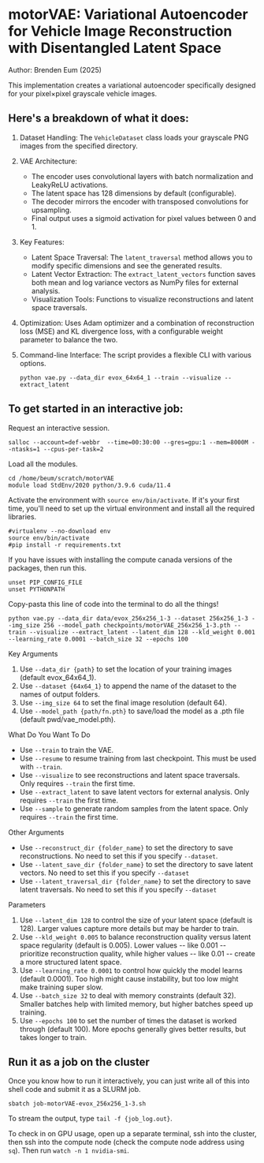 # motorVAE: Variational Autoencoder for Vehicle Image Reconstruction with Disentangled Latent Space
Author: Brenden Eum (2025)

This implementation creates a variational autoencoder specifically designed for your pixel×pixel grayscale vehicle images. 


## Here's a breakdown of what it does:

1. Dataset Handling: The `VehicleDataset` class loads your grayscale PNG images from the specified directory.

2. VAE Architecture:

    - The encoder uses convolutional layers with batch normalization and LeakyReLU activations.
    - The latent space has 128 dimensions by default (configurable).
    - The decoder mirrors the encoder with transposed convolutions for upsampling.
    - Final output uses a sigmoid activation for pixel values between 0 and 1.

3. Key Features:

    - Latent Space Traversal: The `latent_traversal` method allows you to modify specific dimensions and see the generated results.
    - Latent Vector Extraction: The `extract_latent_vectors` function saves both mean and log variance vectors as NumPy files for external analysis.
    - Visualization Tools: Functions to visualize reconstructions and latent space traversals.

4. Optimization: Uses Adam optimizer and a combination of reconstruction loss (MSE) and KL divergence loss, with a configurable weight parameter to balance the two.

5. Command-line Interface: The script provides a flexible CLI with various options.
    ```
    python vae.py --data_dir evox_64x64_1 --train --visualize --extract_latent
    ```


## To get started in an interactive job:

Request an interactive session.

```
salloc --account=def-webbr  --time=00:30:00 --gres=gpu:1 --mem=8000M --ntasks=1 --cpus-per-task=2
```

Load all the modules.

```
cd /home/beum/scratch/motorVAE
module load StdEnv/2020 python/3.9.6 cuda/11.4
```

Activate the environment with `source env/bin/activate`. If it's your first time, you'll need to set up the virtual environment and install all the required libraries.

```
#virtualenv --no-download env
source env/bin/activate
#pip install -r requirements.txt
```

If you have issues with installing the compute canada versions of the packages, then run this.

```
unset PIP_CONFIG_FILE
unset PYTHONPATH
```

Copy-pasta this line of code into the terminal to do all the things!

```
python vae.py --data_dir data/evox_256x256_1-3 --dataset 256x256_1-3 --img_size 256 --model_path checkpoints/motorVAE_256x256_1-3.pth --train --visualize --extract_latent --latent_dim 128 --kld_weight 0.001 --learning_rate 0.0001 --batch_size 32 --epochs 100
```

Key Arguments

1. Use `--data_dir {path}` to set the location of your training images (default evox_64x64_1).
2. Use `--dataset {64x64_1}` to append the name of the dataset to the names of output folders.
3. Use `--img_size 64` to set the final image resolution (default 64).
4. Use `--model_path {path/fn.pth}` to save/load the model as a .pth file (default pwd/vae_model.pth).

What Do You Want To Do

- Use `--train` to train the VAE.
- Use `--resume` to resume training from last checkpoint. This must be used with `--train`.
- Use `--visualize` to see reconstructions and latent space traversals. Only requires `--train` the first time.
- Use `--extract_latent` to save latent vectors for external analysis. Only requires `--train` the first time.
- Use `--sample` to generate random samples from the latent space. Only requires `--train` the first time.

Other Arguments

- Use `--reconstruct_dir {folder_name}` to set the directory to save reconstructions. No need to set this if you specify `--dataset`.
- Use `--latent_save_dir {folder_name}` to set the directory to save latent vectors. No need to set this if you specify `--dataset`
- Use `--latent_traversal_dir {folder_name}` to set the directory to save latent traversals. No need to set this if you specify `--dataset`


Parameters

1. Use `--latent_dim 128` to control the size of your latent space (default is 128). Larger values capture more details but may be harder to train.
2. Use `--kld_weight 0.005` to balance reconstruction quality versus latent space regularity (default is 0.005). Lower values -- like 0.001 -- prioritize reconstruction quality, while higher values -- like 0.01 -- create a more structured latent space.
3. Use `--learning_rate 0.0001` to control how quickly the model learns (default 0.0001). Too high might cause instability, but too low might make training super slow.
4. Use `--batch_size 32` to deal with memory constraints (default 32). Smaller batches help with limited memory, but higher batches speed up training.
5. Use `--epochs 100` to set the number of times the dataset is worked through (default 100). More epochs generally gives better results, but takes longer to train.


## Run it as a job on the cluster

Once you know how to run it interactively, you can just write all of this into shell code and submit it as a SLURM job.

```
sbatch job-motorVAE-evox_256x256_1-3.sh
```

To stream the output, type `tail -f {job_log.out}`. 

To check in on GPU usage, open up a separate terminal, ssh into the cluster, then ssh into the compute node (check the compute node address using `sq`). Then run `watch -n 1 nvidia-smi`.